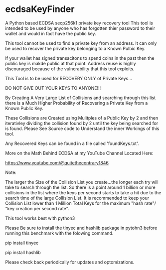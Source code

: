 # ecdsaKeyFinder

A Python based ECDSA secp256k1 private key recovery tool
This tool is intended to be used by anyone who has forgotten thier password to their wallet and would in fact have the public key.

This tool cannot be used to find a private key from an address.
It can only be used to recover the private key belonging to a Known Pulbic Key.

If your wallet has signed transacitons to spend coins in the past then the public key is makde public at that point. Address reuse is highly discouraged because of the vulnerability that this tool exploits.

This Tool is to be used for RECOVERY ONLY of Private Keys...

DO NOT GIVE OUT YOUR KEYS TO ANYONE!!!

By Creating A Very Large List of Collisions and searching through this list there is a Much Higher Probability of Recovering a Private Key from a Known Public Key.

These Collisions are Created using Mulitples of a Public Key by 2 and then iterativley dividing the collision found by 2 until the key being searched for is found.
Please See Source code to Understand the inner Workings of this tool.

Any Recovered Keys can be found in a file called 'foundKeys.txt'.

More on the Math Behind ECDSA at my YouTube Channel Located Here:

https://www.youtube.com/@quitethecontrary1846

Note:

The larger the Size of the Collision List you create...the longer each try will take to search through the list. So there is a point around 1 billion or more collisions in the list where the keys per second starts to take a hit due to the search time of the large Collision List. It is recommended to keep your Collision List lower than 1 Million Total Keys for the maximum "hash rate"/ "key creation per second rate".

This tool works best with python3

Please Be sure to install the tinyec and hashlib package in pytohn3 before running this benchmark with the folowing command.

pip install tinyec


pip install hashlib


Please check back periodically for updates and optomizations.

